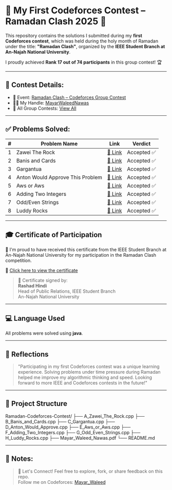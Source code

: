# 🌙 My First Codeforces Contest – Ramadan Clash 2025 🎉

This repository contains the solutions I submitted during my **first Codeforces contest**, which was held during the holy month of Ramadan under the title: **"Ramadan Clash"**, organized by the **IEEE Student Branch at An-Najah National University**.

I proudly achieved **Rank 17 out of 74 participants** in this group contest! 🏆

---

## 🏁 Contest Details:
- 📅 Event: [Ramadan Clash – Codeforces Group Contest](https://codeforces.com/group/FfWcm169Zg/contest/596768/standings/groupmates/true)
- 🧑‍🎓 My Handle: [MayarWaleedNawas](https://codeforces.com/profile/Mayar_Waleed)
- 🔗 All Group Contests: [View All](https://codeforces.com/group/FfWcm169Zg/contests)

---

## ✅ Problems Solved:

| # | Problem Name                      | Link                                                                                         | Verdict     |
|---|-----------------------------------|----------------------------------------------------------------------------------------------|-------------|
| 1 | Zawei The Rock                    | [🔗 Link](https://codeforces.com/group/FfWcm169Zg/contest/596768/problem/A)                  | Accepted ✅ |
| 2 | Banis and Cards                   | [🔗 Link](https://codeforces.com/group/FfWcm169Zg/contest/596768/problem/B)                  | Accepted ✅ |
| 3 | Gargantua                         | [🔗 Link](https://codeforces.com/group/FfWcm169Zg/contest/596768/problem/C)                  | Accepted ✅ |
| 4 | Anton Would Approve This Problem | [🔗 Link](https://codeforces.com/group/FfWcm169Zg/contest/596768/problem/D)                  | Accepted ✅ |
| 5 | Aws or Aws                        | [🔗 Link](https://codeforces.com/group/FfWcm169Zg/contest/596768/problem/E)                  | Accepted ✅ |
| 6 | Adding Two Integers              | [🔗 Link](https://codeforces.com/group/FfWcm169Zg/contest/596768/problem/F)                  | Accepted ✅ |
| 7 | Odd/Even Strings                 | [🔗 Link](https://codeforces.com/group/FfWcm169Zg/contest/596768/problem/G)                  | Accepted ✅ |
| 8 | Luddy Rocks                      | [🔗 Link](https://codeforces.com/group/FfWcm169Zg/contest/596768/problem/H)                  | Accepted ✅ |

---

## 🎓 Certificate of Participation

🧾 I'm proud to have received this certificate from the IEEE Student Branch at An-Najah National University for my participation in the Ramadan Clash competition.

📎 [Click here to view the certificate](./Mayar_Waleed_Nawas.pdf)

> 📌 Certificate signed by:  
> **Rashad Hindi**  
> Head of Public Relations, IEEE Student Branch  
> An-Najah National University

---

## 💻 Language Used
All problems were solved using **java**.

---

## 📝 Reflections
> "Participating in my first Codeforces contest was a unique learning experience. Solving problems under time pressure during Ramadan helped me improve my algorithmic thinking and speed. Looking forward to more IEEE and Codeforces contests in the future!"

---

## 📁 Project Structure

Ramadan-Codeforces-Contest/
├── A_Zawei_The_Rock.cpp
├── B_Banis_and_Cards.cpp
├── C_Gargantua.cpp
├── D_Anton_Would_Approve.cpp
├── E_Aws_or_Aws.cpp
├── F_Adding_Two_Integers.cpp
├── G_Odd_Even_Strings.cpp
├── H_Luddy_Rocks.cpp
├── Mayar_Waleed_Nawas.pdf
└── README.md

---
## 📝 Notes:

> 🤝 Let's Connect!
Feel free to explore, fork, or share feedback on this repo.  
Follow me on Codeforces: [Mayar_Waleed](https://codeforces.com/profile/Mayar_Waleed)
